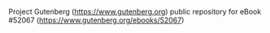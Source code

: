 Project Gutenberg (https://www.gutenberg.org) public repository for
eBook #52067 (https://www.gutenberg.org/ebooks/52067)
